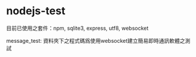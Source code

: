 # nodejs-test

目前已使用之套件：npm, sqlite3, express, utf8, websocket

message_test: 資料夾下之程式碼爲使用websocket建立簡易即時通訊軟體之測試